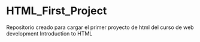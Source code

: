 # HTML_First_Project
Repositorio creado para cargar el primer proyecto de html del curso de web development Introduction to HTML

